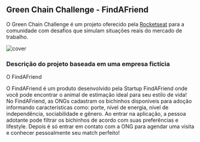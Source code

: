 
## Green Chain Challenge - FindAFriend
O Green Chain Challenge é um projeto oferecido pela <a href="https://www.rocketseat.com.br/">Rocketseat</a> para a comunidade com desafios que simulam situações reais do mercado de trabalho.

![cover]()

### Descrição do projeto baseada em uma empresa fictícia

O FindAFriend

O FindAFriend é um produto desenvolvido pela Startup FindAFriend onde você pode encontrar o animal de estimação ideal para seu estilo de vida! 
No FindAFriend, as ONGs cadastram os bichinhos disponíveis para adoção informando características como: porte, nível de energia, nível de independência, sociabilidade e gênero. 
Ao entrar na aplicação, a pessoa adotante pode filtrar os bichinhos de acordo com suas preferências e lifestyle. Depois é só entrar em contato com a ONG para agendar uma visita e conhecer pessoalmente seu match perfeito!
